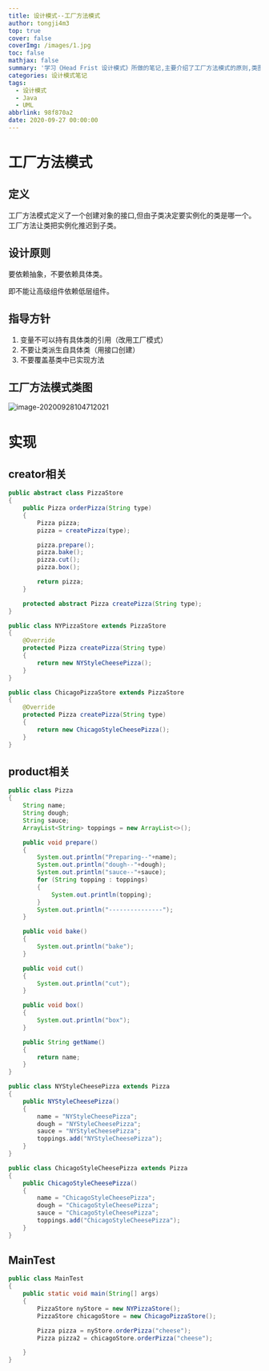 ```yaml
---
title: 设计模式--工厂方法模式
author: tongji4m3
top: true
cover: false
coverImg: /images/1.jpg
toc: false
mathjax: false
summary: '学习《Head Frist 设计模式》所做的笔记,主要介绍了工厂方法模式的原则,类图,代码实现。'
categories: 设计模式笔记
tags:
  - 设计模式
  - Java
  - UML
abbrlink: 98f870a2
date: 2020-09-27 00:00:00
---
```

# 工厂方法模式
## 定义

工厂方法模式定义了一个创建对象的接口,但由子类决定要实例化的类是哪一个。工厂方法让类把实例化推迟到子类。

## 设计原则

要依赖抽象，不要依赖具体类。

即不能让高级组件依赖低层组件。

## 指导方针

1. 变量不可以持有具体类的引用（改用工厂模式）
2. 不要让类派生自具体类（用接口创建）
3. 不要覆盖基类中已实现方法



## 工厂方法模式类图

![image-20200928104712021](https://tongji4m3.oss-cn-beijing.aliyuncs.com/image-20200928104712021.png)



# 实现

## creator相关

```java
public abstract class PizzaStore
{
    public Pizza orderPizza(String type)
    {
        Pizza pizza;
        pizza = createPizza(type);

        pizza.prepare();
        pizza.bake();
        pizza.cut();
        pizza.box();

        return pizza;
    }

    protected abstract Pizza createPizza(String type);
}
```

```java
public class NYPizzaStore extends PizzaStore
{
    @Override
    protected Pizza createPizza(String type)
    {
        return new NYStyleCheesePizza();
    }
}
```

```java
public class ChicagoPizzaStore extends PizzaStore
{
    @Override
    protected Pizza createPizza(String type)
    {
        return new ChicagoStyleCheesePizza();
    }
}
```

## product相关

```java
public class Pizza
{
    String name;
    String dough;
    String sauce;
    ArrayList<String> toppings = new ArrayList<>();

    public void prepare()
    {
        System.out.println("Preparing--"+name);
        System.out.println("dough--"+dough);
        System.out.println("sauce--"+sauce);
        for (String topping : toppings)
        {
            System.out.println(topping);
        }
        System.out.println("---------------");
    }

    public void bake()
    {
        System.out.println("bake");
    }

    public void cut()
    {
        System.out.println("cut");
    }

    public void box()
    {
        System.out.println("box");
    }

    public String getName()
    {
        return name;
    }
}
```

```java
public class NYStyleCheesePizza extends Pizza
{
    public NYStyleCheesePizza()
    {
        name = "NYStyleCheesePizza";
        dough = "NYStyleCheesePizza";
        sauce = "NYStyleCheesePizza";
        toppings.add("NYStyleCheesePizza");
    }
}
```

```java
public class ChicagoStyleCheesePizza extends Pizza
{
    public ChicagoStyleCheesePizza()
    {
        name = "ChicagoStyleCheesePizza";
        dough = "ChicagoStyleCheesePizza";
        sauce = "ChicagoStyleCheesePizza";
        toppings.add("ChicagoStyleCheesePizza");
    }
}
```

## MainTest

```java
public class MainTest
{
    public static void main(String[] args)
    {
        PizzaStore nyStore = new NYPizzaStore();
        PizzaStore chicagoStore = new ChicagoPizzaStore();

        Pizza pizza = nyStore.orderPizza("cheese");
        Pizza pizza2 = chicagoStore.orderPizza("cheese");

    }
}
```